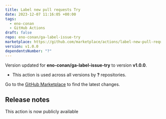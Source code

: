 ```yaml
---
title: Label new pull requests Try
date: 2023-12-07 11:16:05 +00:00
tags:
  - eno-conan
  - GitHub Actions
draft: false
repo: eno-conan/ga-label-issue-try
marketplace: https://github.com/marketplace/actions/label-new-pull-requests-try
version: v1.0.0
dependentsNumber: "?"
---
```



Version updated for **eno-conan/ga-label-issue-try** to version **v1.0.0**.
- This action is used across all versions by **?** repositories.

Go to the [GitHub Marketplace](https://github.com/marketplace/actions/label-new-pull-requests-try) to find the latest changes.

## Release notes

This action is now publicly available

